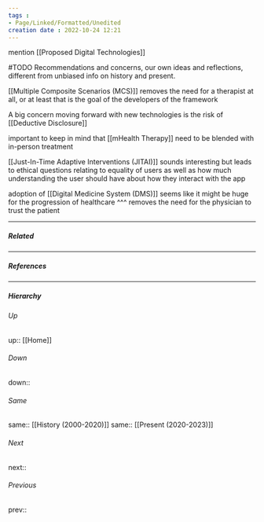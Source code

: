 ```yaml
---
tags :
- Page/Linked/Formatted/Unedited
creation date : 2022-10-24 12:21 
---
```


mention [[Proposed Digital Technologies]]

#TODO Recommendations and concerns, our own ideas and reflections, different from unbiased info on history and present.

[[Multiple Composite Scenarios (MCS)]] removes the need for a therapist at all, or at least that is the goal of the developers of the framework

A big concern moving forward with new technologies is the risk of [[Deductive Disclosure]]

important to keep in mind that [[mHealth Therapy]] need to be blended with in-person treatment

[[Just-In-Time Adaptive Interventions (JITAI)]] sounds interesting but leads to ethical questions relating to equality of users as well as how much understanding the user should have about how they interact with the app

adoption of [[Digital Medicine System (DMS)]] seems like it might be huge for the progression of healthcare
^^^
removes the need for the physician to trust the patient

---
##### Related


---
##### References


---
##### Hierarchy
###### Up
up:: [[Home]]
###### Down
down:: 
###### Same
same:: [[History (2000-2020)]]
same:: [[Present (2020-2023)]]
###### Next
next:: 
###### Previous
prev:: 